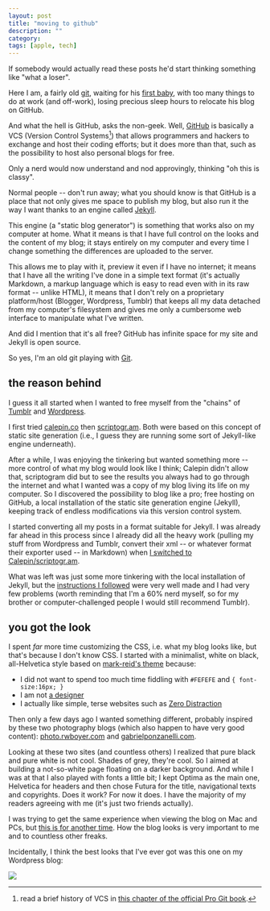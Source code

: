 ```yaml
---
layout: post
title: "moving to github"
description: ""
category: 
tags: [apple, tech]
---
```


If somebody would actually read these posts he'd start thinking something like "what a loser".

Here I am, a fairly old [git](http://en.wiktionary.org/wiki/git), waiting for his [first baby](http://aadm.github.com/2012-02-20-five-months-to-go.html), with too many things to do at work (and off-work), losing precious sleep hours to relocate his blog on GitHub. 

And what the hell is GitHub, asks the non-geek. Well, [GitHub](http://www.github.com) is basically a VCS (Version Control Systems[^1]) that allows programmers and hackers to exchange and host their coding efforts; but it does more than that, such as the possibility to host also personal blogs for free.

Only a nerd would now understand and nod approvingly, thinking "oh this is classy".

Normal people -- don't run away; what you should know is that GitHub is a place that not only gives me space to publish my blog, but also run it the way I want thanks to an engine called [Jekyll](http://jekyllrb.com/).

This engine (a "static blog generator") is something that works also on my computer at home. What it means is that I have full control on the looks and the content of my blog; it stays entirely on my computer and every time I change something the differences are uploaded to the server.

This allows me to play with it, preview it even if I have no internet; it means that I have all the writing I've done in a simple text format (it's actually Markdown, a markup language which is easy to read even with in its raw format -- unlike HTML), it means that I don't rely on a proprietary platform/host (Blogger, Wordpress, Tumblr) that keeps all my data detached from my computer's filesystem and gives me only a cumbersome web interface to manipulate what I've written.

And did I mention that it's all free? GitHub has infinite space for my site and Jekyll is open source. 

So yes, I'm an old git playing with [Git](http://git-scm.com/).

## the reason behind

I guess it all started when I wanted to free myself from the "chains" of [Tumblr](http://aadm.tumblr.com/) and [Wordpress](http://aadm.wordpress.com/).

I first tried [calepin.co](http://aadm.calepin.co/) then [scriptogr.am](http://scriptogr.am/aadm). Both were based on this concept of static site generation (i.e., I guess they are running some sort of Jekyll-like engine underneath).

After a while, I was enjoying the tinkering but wanted something more -- more control of what my blog would look like I think; Calepin didn't allow that, scriptogram did but to see the results you always had to go through the internet and what I wanted was a copy of my blog living its life on my computer. So I discovered the possibility to blog like a pro; free hosting on GitHub, a local installation of the static site generation engine (Jekyll), keeping track of endless modifications via this version control system.

I started converting all my posts in a format suitable for Jekyll. I was already far ahead in this process since I already did all the heavy work (pulling my stuff from Wordpress and Tumblr, convert their xml -- or whatever format their exporter used -- in Markdown) when [I switched to Calepin/scriptogr.am](http://aadm.github.com/2012-01-23-moving-to-calepin.html).

What was left was just some more tinkering with the local installation of Jekyll, but the [instructions I followed](http://jekyllbootstrap.com/) were very well made and I had very few problems (worth reminding that I'm a 60% nerd myself, so for my brother or computer-challenged people I would still recommend Tumblr). 

## you got the look

I spent *far* more time customizing the CSS, i.e. what my blog looks like, but that's because I don't know CSS. I started with a minimalist, white on black, all-Helvetica style based on [mark-reid's theme](http://mark.reid.name/) because:

* I did not want to spend too much time fiddling with `#FEFEFE` and `{ font-size:16px; }`
* I am not [a designer](http://craigmod.com/journal/gf1-fieldtest/) 
* I actually like simple, terse websites such as [Zero Distraction](http://zerodistraction.com/)

Then only a few days ago I wanted something different, probably inspired by these two photography blogs (which also happen to have very good content): [photo.rwboyer.com](http://photo.rwboyer.com/) and [gabrielponzanelli.com](http://www.gabrielponzanelli.com/blog/). 

Looking at these two sites (and countless others) I realized that pure black and pure white is not cool. Shades of grey, they're cool. So I aimed at building a not-so-white page floating on a darker background. And while I was at that I also played with fonts a little bit; I kept Optima as the main one, Helvetica for headers and then chose Futura for the title, navigational texts and copyrights. Does it work? For now it does. I have the majority of my readers agreeing with me (it's just two friends actually).

I was trying to get the same experience when viewing the blog on Mac and PCs, but [this is for another time](http://aadm.github.com/2012-07-17-fonts-on-my-blog.html). How the blog looks is very important to me and to countless other freaks.

Incidentally, I think the best looks that I've ever got was this one on my Wordpress blog:

![](https://dl.dropbox.com/u/179731/aadm_wordpress_blog_heading.png)

[^1]: read a brief history of VCS in [this chapter of the official Pro Git book](http://git-scm.com/book/en/Getting-Started-About-Version-Control).
